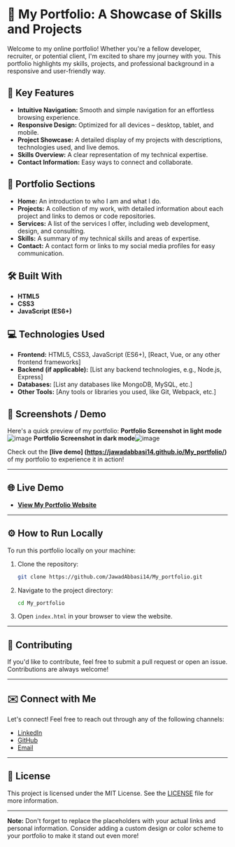 



# 🚀 **My Portfolio: A Showcase of Skills and Projects**

Welcome to my online portfolio! Whether you're a fellow developer, recruiter, or potential client, I'm excited to share my journey with you. This portfolio highlights my skills, projects, and professional background in a responsive and user-friendly way.

## 🌟 **Key Features**

- **Intuitive Navigation:** Smooth and simple navigation for an effortless browsing experience.
- **Responsive Design:** Optimized for all devices – desktop, tablet, and mobile.
- **Project Showcase:** A detailed display of my projects with descriptions, technologies used, and live demos.
- **Skills Overview:** A clear representation of my technical expertise.
- **Contact Information:** Easy ways to connect and collaborate.

## 📑 **Portfolio Sections**

- **Home:** An introduction to who I am and what I do.
- **Projects:** A collection of my work, with detailed information about each project and links to demos or code repositories.
- **Services:** A list of the services I offer, including web development, design, and consulting.
- **Skills:** A summary of my technical skills and areas of expertise.
- **Contact:** A contact form or links to my social media profiles for easy communication.

## 🛠️ **Built With**

- **HTML5** 
- **CSS3**
- **JavaScript (ES6+)**

## 💻 **Technologies Used**

- **Frontend:** HTML5, CSS3, JavaScript (ES6+), [React, Vue, or any other frontend frameworks]
- **Backend (if applicable):** [List any backend technologies, e.g., Node.js, Express]
- **Databases:** [List any databases like MongoDB, MySQL, etc.]
- **Other Tools:** [Any tools or libraries you used, like Git, Webpack, etc.]

## 📸 **Screenshots / Demo**


Here's a quick preview of my portfolio:
**Portfolio Screenshot in light mode**![image](https://github.com/user-attachments/assets/a2adda79-cfc0-4661-a2fe-30573e5dc083)
**Portfolio Screenshot in dark mode**![image](https://github.com/user-attachments/assets/cf23b62a-2c1f-444d-88f5-4d191d6ab0b4)



Check out the **[live demo] (https://jawadabbasi14.github.io/My_portfolio/)** of my portfolio to experience it in action!

---

## 🌐 **Live Demo**

- **[View My Portfolio Website]( https://jawadabbasi14.github.io/My_portfolio/)**

---

## ⚙️ **How to Run Locally**

To run this portfolio locally on your machine:

1. Clone the repository:
    ```bash
    git clone https://github.com/JawadAbbasi14/My_portfolio.git
    ```

2. Navigate to the project directory:
    ```bash
    cd My_portfolio
    ```

3. Open `index.html` in your browser to view the website.

---

## 🤝 **Contributing**

If you'd like to contribute, feel free to submit a pull request or open an issue. Contributions are always welcome!

---

## ✉️ **Connect with Me**

Let's connect! Feel free to reach out through any of the following channels:

- [LinkedIn](your-linkedin-profile)
- [GitHub](https://github.com/JawadAbbasi14)
- [Email](jawadabbasi1107@gmail.com)

---

## 📜 **License**

This project is licensed under the MIT License. See the [LICENSE](LICENSE) file for more information.

---

**Note:** Don't forget to replace the placeholders with your actual links and personal information. Consider adding a custom design or color scheme to your portfolio to make it stand out even more!


